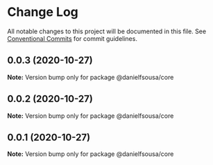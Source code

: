 # Change Log

All notable changes to this project will be documented in this file.
See [Conventional Commits](https://conventionalcommits.org) for commit guidelines.

## 0.0.3 (2020-10-27)

**Note:** Version bump only for package @danielfsousa/core





## 0.0.2 (2020-10-27)

**Note:** Version bump only for package @danielfsousa/core





## 0.0.1 (2020-10-27)

**Note:** Version bump only for package @danielfsousa/core
